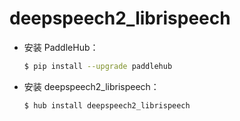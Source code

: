 # deepspeech2_librispeech
* 安装 PaddleHub：

    ```bash
    $ pip install --upgrade paddlehub
    ```

* 安装 deepspeech2_librispeech：

    ```bash
    $ hub install deepspeech2_librispeech
    ```

